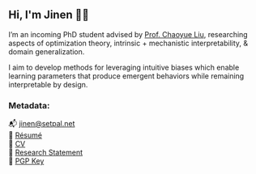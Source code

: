 ## Hi, I'm Jinen 👋🏼

I’m an incoming PhD student advised by [Prof. Chaoyue Liu](https://cliu212.github.io/), researching aspects of optimization theory, intrinsic + mechanistic interpretability, & domain generalization.

I aim to develop methods for leveraging intuitive biases which enable learning parameters that produce emergent behaviors while remaining interpretable by design.

### Metadata:
📬 jinen@setpal.net\
💾 [Résumé](https://jinen.setpal.net/files/resume.pdf)\
📜 [CV](https://jinen.setpal.net/files/cv.pdf)\
📝 [Research Statement](https://jinen.setpal.net/files/research-statement.pdf)\
🔑 [PGP Key](https://jinen.setpal.net/files/0x68B934C7-pub.asc)
